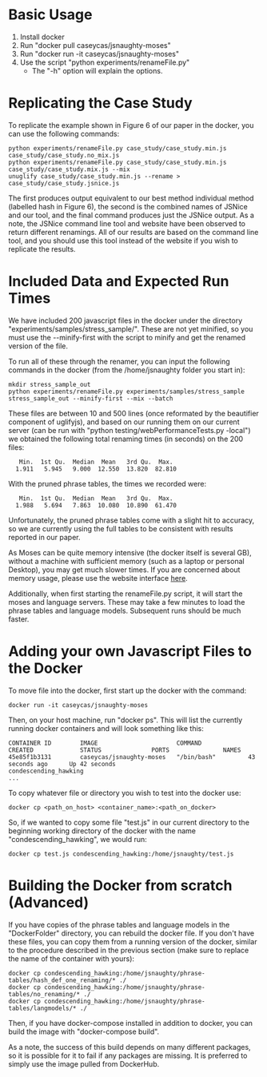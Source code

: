 # Basic Usage
1) Install docker
2) Run "docker pull caseycas/jsnaughty-moses"
3) Run "docker run -it caseycas/jsnaughty-moses"
4) Use the script "python experiments/renameFile.py"
	- The "-h" option will explain the options.

# Replicating the Case Study

To replicate the example shown in Figure 6 of our paper in the docker, you can
use the following commands:

```
python experiments/renameFile.py case_study/case_study.min.js case_study/case_study.no_mix.js 
python experiments/renameFile.py case_study/case_study.min.js case_study/case_study.mix.js --mix
unuglify case_study/case_study.min.js --rename > case_study/case_study.jsnice.js
```

The first produces output equivalent to our best method individual method (labelled hash in Figure 6),
the second is the combined names of JSNice and our tool, and the final command produces just the JSNice output.
As a note, the JSNice command line tool and website have been observed to return different
renamings.  All of our results are based on the command line tool, and you should use
this tool instead of the website if you wish to replicate the results.

# Included Data and Expected Run Times
We have included 200 javascript files in the docker under the directory
"experiments/samples/stress_sample/".  These are not yet minified, so you must
use the --minify-first with the script to minify and get the renamed version of
the file.

To run all of these through the renamer, you can input the following commands
in the docker (from the /home/jsnaughty folder you start in):

```
mkdir stress_sample_out
python experiments/renameFile.py experiments/samples/stress_sample stress_sample_out --minify-first --mix --batch 
```

These files are between 10 and 500 lines (once reformated by the beautifier 
component of uglifyjs), and based on our running them on our current server
(can be run with "python testing/webPerformanceTests.py -local")
we obtained the following total renaming times (in seconds) on the 200 files:

```
   Min.  1st Qu.  Median  Mean   3rd Qu.  Max. 
  1.911   5.945   9.000  12.550  13.820  82.810
```

With the pruned phrase tables, the times we recorded were:

```
   Min.  1st Qu.  Median  Mean   3rd Qu.  Max.
  1.988   5.694   7.863  10.080  10.890  61.470
```

Unfortunately, the pruned phrase tables come with a slight hit to accuracy,
so we are currently using the full tables to be consistent with results
reported in our paper.


As Moses can be quite memory intensive (the docker 
itself is several GB), without a machine with sufficient memory (such as a 
laptop or personal Desktop), you may get much slower times.
If you are concerned about memory usage, please use the  website interface [here](http://jsnaughty.org).

Additionally, when first starting the renameFile.py script, it will start the
moses and language servers.  These may take a few minutes to load the phrase tables
and language models.  Subsequent runs should be much faster.

# Adding your own Javascript Files to the Docker

To move file into the docker, first start up the docker with the command:

`
docker run -it caseycas/jsnaughty-moses
`

Then, on your host machine, run "docker ps".  This will list the currently
running docker containers and will look something like this:

```
CONTAINER ID        IMAGE                      COMMAND             CREATED             STATUS              PORTS               NAMES
45e85f1b3131        caseycas/jsnaughty-moses   "/bin/bash"         43 seconds ago      Up 42 seconds                           condescending_hawking
...
```

To copy whatever file or directory you wish to test into the docker use:

```
docker cp <path_on_host> <container_name>:<path_on_docker>
```

So, if we wanted to copy some file "test.js" in our current directory to the
beginning working directory of the docker with the name "condescending_hawking",
we would run:

```
docker cp test.js condescending_hawking:/home/jsnaughty/test.js
```

# Building the Docker from scratch (Advanced)
If you have copies of the phrase tables and language models in the 
"DockerFolder" directory, you can rebuild the docker file.  If you don't have
these files, you can copy them from a running version of the docker, similar to
the procedure described in the previous section (make sure to replace the name
of the container with yours):

```
docker cp condescending_hawking:/home/jsnaughty/phrase-tables/hash_def_one_renaming/* ./
docker cp condescending_hawking:/home/jsnaughty/phrase-tables/no_renaming/* ./
docker cp condescending_hawking:/home/jsnaughty/phrase-tables/langmodels/* ./
```

Then, if you have docker-compose installed in addition to docker, you can build
the image with "docker-compose build".

As a note, the success of this build depends on many different packages, so it
is possible for it to fail if any packages are missing.  It is preferred to 
simply use the image pulled from DockerHub.
